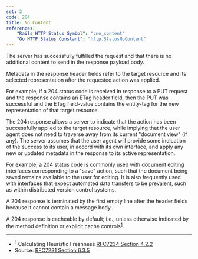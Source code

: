 ```yaml
---
set: 2
code: 204
title: No Content
references:
    "Rails HTTP Status Symbol": ":no_content"
    "Go HTTP Status Constant": "http.StatusNoContent"
---
```


The server has successfully fulfilled the request and that there is no
additional content to send in the response payload body.

Metadata in the response header fields refer to the target resource and its
selected representation after the requested action was applied.

For example, if a 204 status code is received in response to a PUT request and
the response contains an ETag header field, then the PUT was successful and the
ETag field-value contains the entity-tag for the new representation of that
target resource.

The 204 response allows a server to indicate that the action has been
successfully applied to the target resource, while implying that the user agent
does not need to traverse away from its current "document view" (if any). The
server assumes that the user agent will provide some indication of the success
to its user, in accord with its own interface, and apply any new or updated
metadata in the response to its active representation.

For example, a 204 status code is commonly used with document editing interfaces
corresponding to a "save" action, such that the document being saved remains
available to the user for editing. It is also frequently used with interfaces
that expect automated data transfers to be prevalent, such as within distributed
version control systems.

A 204 response is terminated by the first empty line after the header fields
because it cannot contain a message body.

A 204 response is cacheable by default; i.e., unless otherwise indicated by the
method definition or explicit cache controls<sup>[1](#ref-1)</sup>.

---

* <span id="ref-1"><sup>1</sup> Calculating Heuristic Freshness
[RFC7234 Section 4.2.2][2]</span>
* Source: [RFC7231 Section 6.3.5][1]

[1]: <http://tools.ietf.org/html/rfc7231#section-6.3.5>
[2]: <http://tools.ietf.org/html/rfc7234#section-4.2.2>
